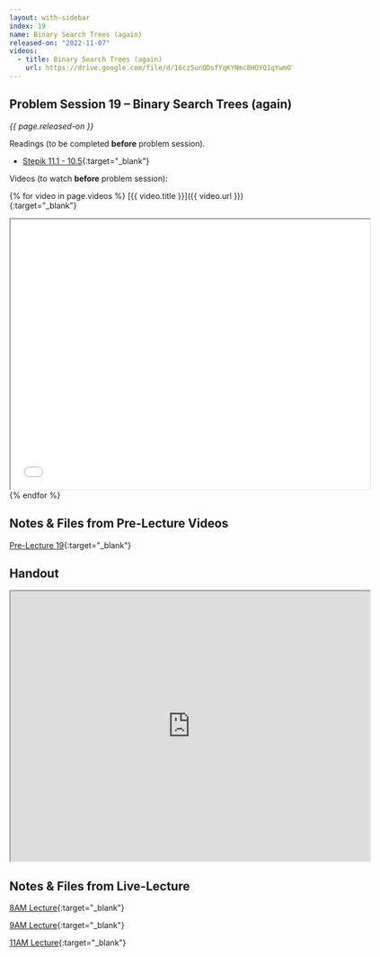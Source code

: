```yaml
---
layout: with-sidebar
index: 19
name: Binary Search Trees (again)
released-on: "2022-11-07"
videos:
  - title: Binary Search Trees (again)
    url: https://drive.google.com/file/d/16cz5unQDsfYqKYNmc8HOYQ1qYwmOTJ4B
---
```


## Problem Session 19 – Binary Search Trees (again)

_{{ page.released-on }}_

Readings (to be completed **before** problem session). 
- [Stepik 11.1 - 10.5](https://stepik.org/lesson/700536/step/1?unit=700517){:target="_blank"}

Videos (to watch **before** problem session):

{% for video in page.videos %}
[{{ video.title }}]({{ video.url }}){:target="_blank"}

<iframe src="{{ video.url }}/preview" width="640" height="480" allow="autoplay"></iframe>
{% endfor %}

## Notes & Files from Pre-Lecture Videos

[Pre-Lecture 19](https://github.com/ucsd-cse12-f22/ucsd-cse12-f22.github.io/tree/main/_pre-lectures/lecture-19){:target="_blank"}

## Handout

<iframe src="https://drive.google.com/file/d/1f0KFACkiaPFNwBepUTQ2MKre1WS1Dtwb/preview" width="640" height="480" allow="autoplay"></iframe>

## Notes & Files from Live-Lecture

[8AM Lecture](https://github.com/ucsd-cse12-f22/ucsd-cse12-f22.github.io/tree/main/_lectures/lecture-19/A00){:target="_blank"}

[9AM Lecture](https://github.com/ucsd-cse12-f22/ucsd-cse12-f22.github.io/tree/main/_lectures/lecture-19/B00){:target="_blank"}

[11AM Lecture](https://github.com/ucsd-cse12-f22/ucsd-cse12-f22.github.io/tree/main/_lectures/lecture-19/C00){:target="_blank"}
